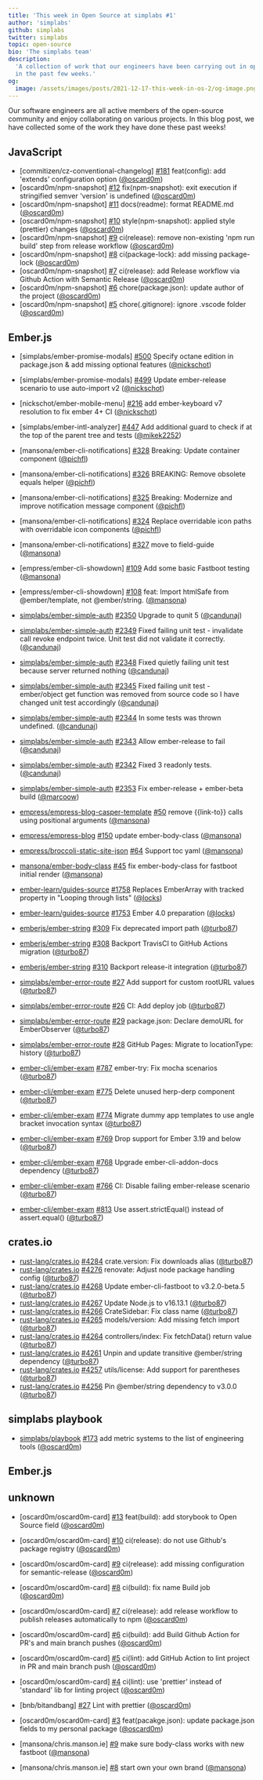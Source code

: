 ```yaml
---
title: 'This week in Open Source at simplabs #1'
author: 'simplabs'
github: simplabs
twitter: simplabs
topic: open-source
bio: 'The simplabs team'
description:
  'A collection of work that our engineers have been carrying out in open-source
  in the past few weeks.'
og:
  image: /assets/images/posts/2021-12-17-this-week-in-os-2/og-image.png
---
```


Our software engineers are all active members of the open-source community and
enjoy collaborating on various projects. In this blog post, we have collected
some of the work they have done these past weeks!

<!--break-->

## JavaScript

- [commitizen/cz-conventional-changelog] [#181](https://github.com/commitizen/cz-conventional-changelog/pull/181) feat(config): add 'extends' configuration option ([@oscard0m])
- [oscard0m/npm-snapshot] [#12](https://github.com/oscard0m/npm-snapshot/pull/12) fix(npm-snapshot): exit execution if stringified semver 'version' is undefined ([@oscard0m])
- [oscard0m/npm-snapshot] [#11](https://github.com/oscard0m/npm-snapshot/pull/11) docs(readme): format README.md ([@oscard0m])
- [oscard0m/npm-snapshot] [#10](https://github.com/oscard0m/npm-snapshot/pull/10) style(npm-snapshot): applied style (prettier) changes ([@oscard0m])
- [oscard0m/npm-snapshot] [#9](https://github.com/oscard0m/npm-snapshot/pull/9) ci(release): remove non-existing 'npm run build' step from release workflow ([@oscard0m])
- [oscard0m/npm-snapshot] [#8](https://github.com/oscard0m/npm-snapshot/pull/8) ci(package-lock): add missing package-lock ([@oscard0m])
- [oscard0m/npm-snapshot] [#7](https://github.com/oscard0m/npm-snapshot/pull/7) ci(release): add Release workflow via Github Action with Semantic Release ([@oscard0m])
- [oscard0m/npm-snapshot] [#6](https://github.com/oscard0m/npm-snapshot/pull/6) chore(package.json): update author of the project ([@oscard0m])
- [oscard0m/npm-snapshot] [#5](https://github.com/oscard0m/npm-snapshot/pull/5) chore(.gitignore): ignore .vscode folder ([@oscard0m])

## Ember.js

- [simplabs/ember-promise-modals] [#500](https://github.com/simplabs/ember-promise-modals/pull/500) Specify octane edition in package.json & add missing optional features ([@nickschot])
- [simplabs/ember-promise-modals] [#499](https://github.com/simplabs/ember-promise-modals/pull/499) Update ember-release scenario to use auto-import v2 ([@nickschot])

- [nickschot/ember-mobile-menu] [#216](https://github.com/nickschot/ember-mobile-menu/pull/216) add ember-keyboard v7 resolution to fix ember 4+ CI ([@nickschot])

- [simplabs/ember-intl-analyzer] [#447](https://github.com/simplabs/ember-intl-analyzer/pull/447) Add additional guard to check if at the top of the parent tree and tests ([@mikek2252])

- [mansona/ember-cli-notifications] [#328](https://github.com/mansona/ember-cli-notifications/pull/328) Breaking: Update container component ([@pichfl])
- [mansona/ember-cli-notifications] [#326](https://github.com/mansona/ember-cli-notifications/pull/326) BREAKING: Remove obsolete equals helper ([@pichfl])
- [mansona/ember-cli-notifications] [#325](https://github.com/mansona/ember-cli-notifications/pull/325) Breaking: Modernize and improve notification message component ([@pichfl])
- [mansona/ember-cli-notifications] [#324](https://github.com/mansona/ember-cli-notifications/pull/324) Replace overridable icon paths with overridable icon components ([@pichfl])
- [mansona/ember-cli-notifications] [#327](https://github.com/mansona/ember-cli-notifications/pull/327) move to field-guide ([@mansona])

- [empress/ember-cli-showdown] [#109](https://github.com/empress/ember-cli-showdown/pull/109) Add some basic Fastboot testing ([@mansona])
- [empress/ember-cli-showdown] [#108](https://github.com/empress/ember-cli-showdown/pull/108) feat: Import htmlSafe from @ember/template, not @ember/string. ([@mansona])

- [simplabs/ember-simple-auth] [#2350](https://github.com/simplabs/ember-simple-auth/pull/2350) Upgrade to qunit 5 ([@candunaj])
- [simplabs/ember-simple-auth] [#2349](https://github.com/simplabs/ember-simple-auth/pull/2349) Fixed failing unit test - invalidate call revoke endpoint twice. Unit test did not validate it correctly. ([@candunaj])
- [simplabs/ember-simple-auth] [#2348](https://github.com/simplabs/ember-simple-auth/pull/2348) Fixed quietly failing unit test because server returned nothing ([@candunaj])
- [simplabs/ember-simple-auth] [#2345](https://github.com/simplabs/ember-simple-auth/pull/2345) Fixed failing unit test - ember/object get function was removed from source code so I have changed unit test accordingly ([@candunaj])
- [simplabs/ember-simple-auth] [#2344](https://github.com/simplabs/ember-simple-auth/pull/2344) In some tests was thrown undefined. ([@candunaj])
- [simplabs/ember-simple-auth] [#2343](https://github.com/simplabs/ember-simple-auth/pull/2343) Allow ember-release to fail ([@candunaj])
- [simplabs/ember-simple-auth] [#2342](https://github.com/simplabs/ember-simple-auth/pull/2342) Fixed 3 readonly tests. ([@candunaj])
- [simplabs/ember-simple-auth] [#2353](https://github.com/simplabs/ember-simple-auth/pull/2353) Fix ember-release + ember-beta build ([@marcoow])

- [empress/empress-blog-casper-template] [#50](https://github.com/empress/empress-blog-casper-template/pull/50) remove {{link-to}} calls using positional arguments ([@mansona])
- [empress/empress-blog] [#150](https://github.com/empress/empress-blog/pull/150) update ember-body-class ([@mansona])
- [empress/broccoli-static-site-json] [#64](https://github.com/empress/broccoli-static-site-json/pull/64) Support toc yaml ([@mansona])

- [mansona/ember-body-class] [#45](https://github.com/mansona/ember-body-class/pull/45) fix ember-body-class for fastboot initial render ([@mansona])

- [ember-learn/guides-source] [#1758](https://github.com/ember-learn/guides-source/pull/1758) Replaces EmberArray with tracked property in "Looping through lists" ([@locks])
- [ember-learn/guides-source] [#1753](https://github.com/ember-learn/guides-source/pull/1753) Ember 4.0 preparation ([@locks])

- [emberjs/ember-string] [#309](https://github.com/emberjs/ember-string/pull/309) Fix deprecated import path ([@turbo87])
- [emberjs/ember-string] [#308](https://github.com/emberjs/ember-string/pull/308) Backport TravisCI to GitHub Actions migration ([@turbo87])
- [emberjs/ember-string] [#310](https://github.com/emberjs/ember-string/pull/310) Backport release-it integration ([@turbo87])

- [simplabs/ember-error-route] [#27](https://github.com/simplabs/ember-error-route/pull/27) Add support for custom rootURL values ([@turbo87])
- [simplabs/ember-error-route] [#26](https://github.com/simplabs/ember-error-route/pull/26) CI: Add deploy job ([@turbo87])
- [simplabs/ember-error-route] [#29](https://github.com/simplabs/ember-error-route/pull/29) package.json: Declare demoURL for EmberObserver ([@turbo87])
- [simplabs/ember-error-route] [#28](https://github.com/simplabs/ember-error-route/pull/29) GitHub Pages: Migrate to locationType: history ([@turbo87])

- [ember-cli/ember-exam] [#787](https://github.com/ember-cli/ember-exam/pull/787) ember-try: Fix mocha scenarios ([@turbo87])
- [ember-cli/ember-exam] [#775](https://github.com/ember-cli/ember-exam/pull/775) Delete unused herp-derp component ([@turbo87])
- [ember-cli/ember-exam] [#774](https://github.com/ember-cli/ember-exam/pull/774) Migrate dummy app templates to use angle bracket invocation syntax ([@turbo87])
- [ember-cli/ember-exam] [#769](https://github.com/ember-cli/ember-exam/pull/769) Drop support for Ember 3.19 and below ([@turbo87])
- [ember-cli/ember-exam] [#768](https://github.com/ember-cli/ember-exam/pull/768) Upgrade ember-cli-addon-docs dependency ([@turbo87])
- [ember-cli/ember-exam] [#766](https://github.com/ember-cli/ember-exam/pull/766) CI: Disable failing ember-release scenario ([@turbo87])
- [ember-cli/ember-exam] [#813](https://github.com/ember-cli/ember-exam/pull/813) Use assert.strictEqual() instead of assert.equal() ([@turbo87])

## crates.io

- [rust-lang/crates.io] [#4284](https://github.com/rust-lang/crates.io/pull/4284) crate.version: Fix downloads alias ([@turbo87])
- [rust-lang/crates.io] [#4276](https://github.com/rust-lang/crates.io/pull/4276) renovate: Adjust node package handling config ([@turbo87])
- [rust-lang/crates.io] [#4268](https://github.com/rust-lang/crates.io/pull/4268) Update ember-cli-fastboot to v3.2.0-beta.5 ([@turbo87])
- [rust-lang/crates.io] [#4267](https://github.com/rust-lang/crates.io/pull/4267) Update Node.js to v16.13.1 ([@turbo87])
- [rust-lang/crates.io] [#4266](https://github.com/rust-lang/crates.io/pull/4266) CrateSidebar: Fix class name ([@turbo87])
- [rust-lang/crates.io] [#4265](https://github.com/rust-lang/crates.io/pull/4265) models/version: Add missing fetch import ([@turbo87])
- [rust-lang/crates.io] [#4264](https://github.com/rust-lang/crates.io/pull/4264) controllers/index: Fix fetchData() return value ([@turbo87])
- [rust-lang/crates.io] [#4261](https://github.com/rust-lang/crates.io/pull/4261) Unpin and update transitive @ember/string dependency ([@turbo87])
- [rust-lang/crates.io] [#4257](https://github.com/rust-lang/crates.io/pull/4257) utils/license: Add support for parentheses ([@turbo87])
- [rust-lang/crates.io] [#4256](https://github.com/rust-lang/crates.io/pull/4256) Pin @ember/string dependency to v3.0.0 ([@turbo87])

## simplabs playbook

- [simplabs/playbook] [#173](https://github.com/simplabs/playbook/pull/173) add metric systems to the list of engineering tools ([@oscard0m])

## Ember.js

## unknown

- [oscard0m/oscard0m-card] [#13](https://github.com/oscard0m/oscard0m-card/pull/13) feat(build): add storybook to Open Source field ([@oscard0m])
- [oscard0m/oscard0m-card] [#10](https://github.com/oscard0m/oscard0m-card/pull/10) ci(release): do not use Github's package registry ([@oscard0m])
- [oscard0m/oscard0m-card] [#9](https://github.com/oscard0m/oscard0m-card/pull/9) ci(release): add missing configuration for semantic-release ([@oscard0m])
- [oscard0m/oscard0m-card] [#8](https://github.com/oscard0m/oscard0m-card/pull/8) ci(build): fix name Build job ([@oscard0m])
- [oscard0m/oscard0m-card] [#7](https://github.com/oscard0m/oscard0m-card/pull/7) ci(release): add release workflow to publish releases automatically to npm ([@oscard0m])
- [oscard0m/oscard0m-card] [#6](https://github.com/oscard0m/oscard0m-card/pull/6) ci(build): add Build Github Action for PR's and main branch pushes ([@oscard0m])
- [oscard0m/oscard0m-card] [#5](https://github.com/oscard0m/oscard0m-card/pull/5) ci(lint): add GitHub Action to lint project in PR and main branch push ([@oscard0m])
- [oscard0m/oscard0m-card] [#4](https://github.com/oscard0m/oscard0m-card/pull/4) ci(lint): use 'prettier' instead of 'standard' lib for linting project ([@oscard0m])
- [bnb/bitandbang] [#27](https://github.com/bnb/bitandbang/pull/27) Lint with prettier ([@oscard0m])
- [oscard0m/oscard0m-card] [#3](https://github.com/oscard0m/oscard0m-card/pull/3) feat(pacakge.json): update package.json fields to my personal package ([@oscard0m])

- [mansona/chris.manson.ie] [#9](https://github.com/mansona/chris.manson.ie/pull/9) make sure body-class works with new fastboot ([@mansona])
- [mansona/chris.manson.ie] [#8](https://github.com/mansona/chris.manson.ie/pull/8) start own your own brand ([@mansona])


[rust-lang/crates.io]: https://github.com/rust-lang/crates.io/
[ember-cli/ember-cli]: https://github.com/ember-cli/ember-cli/
[simplabs/ember-simple-auth]: https://github.com/simplabs/ember-simple-auth/
[simplabs/playbook]: https://github.com/simplabs/playbook/
[ember-cli/ember-exam]: https://github.com/ember-cli/ember-exam/
[simplabs/ember-error-route]: https://github.com/simplabs/ember-error-route/
[emberjs/ember-string]: https://github.com/emberjs/ember-string/
[ember-learn/guides-source]: https://github.com/ember-learn/guides-source/
[mansona/ember-body-class]: https://github.com/mansona/ember-body-class/
[empress/broccoli-static-site-json]: https://github.com/empress/broccoli-static-site-json/
[empress/empress-blog]: https://github.com/empress/empress-blog/
[empress/empress-blog-casper-template]: https://github.com/empress/empress-blog-casper-template/
[empress/empress-blog-casper-template]: https://github.com/
[tobias bieniek]: https://github.com/Turbo87/
[@turbo87]: https://github.com/Turbo87/
[@pichfl]: https://github.com/pichfl/
[@mansona]: https://github.com/mansona/
[@mikek2252]: https://github.com/Mikek2252/
[@candunaj]: https://github.com/Candunaj/
[@locks]: https://github.com/locks/
[@marcoow]: https://github.com/marcoow/
[@nickschot]: https://github.com/nickschot
[@bobrimperator]: https://github.com/BobrImperator/
[@oscard0m]: https://github.com/oscard0m/
[contact]: https://simplabs.com/contact/



